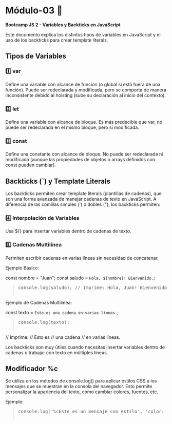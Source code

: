 # Módulo-03  :lemon:

**Bootcamp JS 2 - Variables y Backticks en JavaScript**

Este documento explica los distintos tipos de variables en JavaScript y el uso de los backticks para crear template literals.

## Tipos de Variables
### :one: var
Define una variable con alcance de función (o global si está fuera de una función). Puede ser redeclarada y modificada, pero se comporta de manera inconsistente debido al hoisting (sube su declaración al inicio del contexto).

### :two: let
Define una variable con alcance de bloque. Es más predecible que var, no puede ser redeclarada en el mismo bloque, pero sí modificada.

### :three: const
Define una constante con alcance de bloque. No puede ser redeclarada ni modificada (aunque las propiedades de objetos o arrays definidos con const pueden cambiar).

## Backticks (`) y Template Literals

Los backticks permiten crear template literals (plantillas de cadenas), que son una forma avanzada de manejar cadenas de texto en JavaScript. A diferencia de las comillas simples (') o dobles ("), los backticks permiten:

### :four: Interpolación de Variables
Usa ${} para insertar variables dentro de cadenas de texto.

### :five: Cadenas Multilínea
Permiten escribir cadenas en varias líneas sin necesidad de concatenar.

Ejemplo Básico:

const nombre = "Juan";
const saludo = `Hola, ${nombre}! Bienvenido.`;

><pre>console.log(saludo); // Imprime: Hola, Juan! Bienvenido.

Ejemplo de Cadenas Multilínea:

const texto = `Esto es
una cadena
en varias líneas.`;

><pre>console.log(texto);
// Imprime:
// Esto es
// una cadena
// en varias líneas.

Los backticks son muy útiles cuando necesitas insertar variables dentro de cadenas o trabajar con texto en múltiples líneas.

## Modificador %c 

Se utiliza en los métodos de console.log() para aplicar estilos CSS a los mensajes que se muestran en la consola del navegador. Esto permite personalizar la apariencia del texto, como cambiar colores, fuentes, etc.

Ejemplo: 

><pre>console.log('%cEste es un mensaje con estilo', 'color: blue; font-size: 20px;');